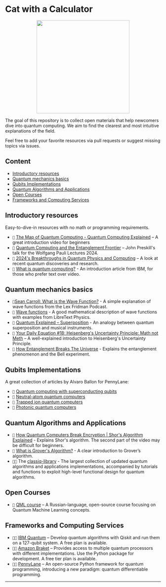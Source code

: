 # Cat with a Calculator

<p align="center">
    <img src="https://github.com/user-attachments/assets/e0d1b8eb-021e-45d1-88bf-f73a949db0e9" width="300" all>
</p>

The goal of this repository is to collect open materials that help newcomers dive into quantum computing. We aim to find the clearest and most intuitive explanations of the field.

Feel free to add your favorite resources via pull requests or suggest missing topics via issues.

## Content

- [Introductory resources](#introductory-resources)
- [Quantum mechanics basics](#quantum-mechanics-basics)
- [Qubits Implementations](#qubits-implementations)
- [Quantum Algorithms and Applications](#quantum-algorithms-and-applications)
- [Open Courses](#open-courses)
- [Frameworks and Computing Services](#frameworks-and-computing-services)


## Introductory resources

Easy-to-dive-in resources with no math or programming requirements.

- `🎥` [The Map of Quantum Computing - Quantum Computing Explained](https://www.youtube.com/watch?v=-UlxHPIEVqA&t=956s) – A great introduction video for beginners
- `🎥` [Quantum Computing and the Entanglement Frontier](https://video.ethz.ch/speakers/pauli/2024/47951dc3-59c0-479d-84d4-c472c68a02f5.html) – John Preskill's talk for the Wolfgang Pauli Lectures 2024.
- `🎥` [2024's Breakthroughs in Quantum Physics and Computing](https://www.youtube.com/watch?v=G0E-SwtfH7s) – A look at recent quantum discoveries and research.
- `📝` [What is quantum computing?](https://www.ibm.com/think/topics/quantum-computing) - An introduction article from IBM, for those who prefer text over video.

## Quantum mechanics basics


- `🎥`[Sean Carroll: What is the Wave Function?](https://www.youtube.com/watch?v=TUFC9V0sA_U) - A simple explanation of wave functions from the Lex Fridman Podcast.
- `📝` [Wave functions](https://phys.libretexts.org/Bookshelves/University_Physics/University_Physics_(OpenStax)/University_Physics_III_-_Optics_and_Modern_Physics_(OpenStax)/07%3A_Quantum_Mechanics/7.02%3A_Wavefunctions) - A good mathematical description of wave functions with examples from LibreText Physics.
- `🎥` [Quantum Explained – Superposition](https://www.youtube.com/watch?v=kmCZMLfo_ak) - An analogy between quantum superposition and musical instruments.
- `🎥` [Your Daily Equation #18: Heisenberg's Uncertainty Principle: Math not Meth](https://www.youtube.com/watch?v=DAtH4VwuFcc) – A well-explained introduction to Heisenberg's Uncertainty Principle.
- `🎥` [How Entanglement Breaks The Universe](https://www.youtube.com/watch?v=hiyKxhETXd8) - Explains the entanglement phenomenon and the Bell experiment.


## Qubits Implementations

A great collection of articles by Alvaro Ballon for PennyLane:
- `📝` [Quantum computing with superconducting qubits](https://pennylane.ai/qml/demos/tutorial_sc_qubits)
- `📝` [Neutral-atom quantum computers](https://pennylane.ai/qml/demos/tutorial_neutral_atoms)
- `📝` [Trapped ion quantum computers](https://pennylane.ai/qml/demos/tutorial_trapped_ions)
- `📝` [Photonic quantum computers](https://pennylane.ai/qml/demos/tutorial_photonics)

## Quantum Algorithms and Applications

- `🎥` [How Quantum Computers Break Encryption | Shor's Algorithm Explained](https://www.youtube.com/watch?v=lvTqbM5Dq4Q&t=227s) - Explains Shor's algorithm. The second part of the video may be difficult for beginners.
- `🎥` [What is Grover's Algorithm?](https://www.youtube.com/watch?v=_cDIzwycANg) - A clear introduction to Grover’s algorithm.
- `🧑‍💻` The [classiq-library](https://github.com/Classiq/classiq-library) - The largest collection of updated quantum algorithms and applications implementations, accompanied by tutorials and functions to exploit high-level functional design for quantum algorithms.


## Open Courses
- `📝` [QML course](https://quantum-ods.github.io/qmlcourse/book/index.html) – A Russian-language, open-source course focusing on Quantum Machine Learning concepts.


## Frameworks and Computing Services

- `🧑‍💻` [IBM Quantum](https://www.ibm.com/quantum) – Develop quantum algorithms with Qiskit and run them on a 127-qubit system. A free plan is available.
- `🧑‍💻` [Amazon Braket](https://aws.amazon.com/braket/) – Provides access to multiple quantum processors with different implementations. Use the Python package for development. A free tier plan is available.
- `🧑‍💻` [PennyLane](https://pennylane.ai/) – An open-source Python framework for quantum programming, introducing a new paradigm: quantum differentiable programming.

---
